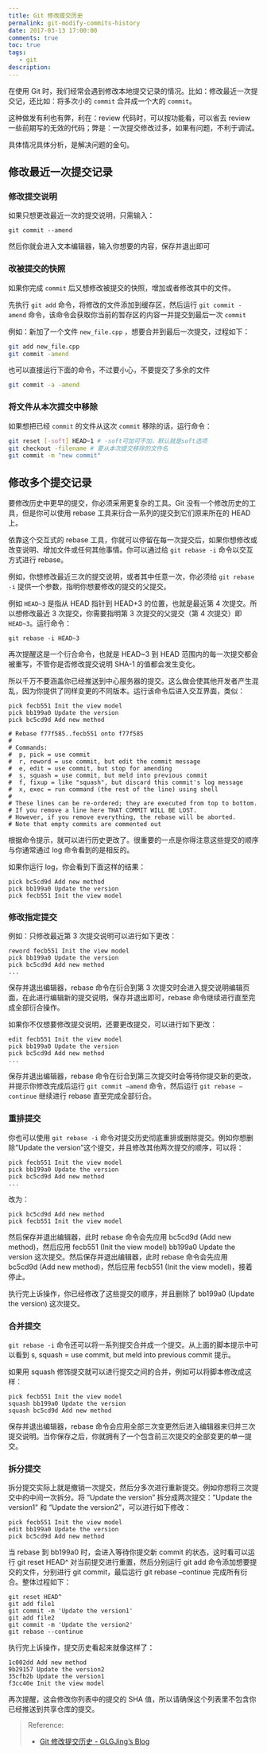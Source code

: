 ```yaml
---
title: Git 修改提交历史
permalink: git-modify-commits-history
date: 2017-03-13 17:00:00
comments: true
toc: true
tags:
   - git
description:
---
```


在使用 Git 时，我们经常会遇到修改本地提交记录的情况。比如：修改最近一次提交记，还比如：将多次小的 `commit` 合并成一个大的 `commit`。

这种做发有利也有弊，利在：review 代码时，可以按功能看，可以省去 review 一些前期写的无效的代码；弊是：一次提交修改过多，如果有问题，不利于调试。

具体情况具体分析，是解决问题的金句。

## 修改最近一次提交记录

### 修改提交说明

如果只想更改最近一次的提交说明，只需输入：

```
git commit --amend
```

然后你就会进入文本编辑器，输入你想要的内容，保存并退出即可

### 改被提交的快照

如果你完成 `commit` 后又想修改被提交的快照，增加或者修改其中的文件。

先执行 `git add` 命令，将修改的文件添加到缓存区，然后运行 `git commit -amend` 命令，该命令会获取你当前的暂存区的内容一并提交到最后一次 `commit`

例如：新加了一个文件 `new_file.cpp` ，想要合并到最后一次提交，过程如下：

```bash
git add new_file.cpp
git commit -amend
```

也可以直接运行下面的命令，不过要小心，不要提交了多余的文件

```bash
git commit -a -amend
```

### 将文件从本次提交中移除

如果想把已经 `commit` 的文件从这次 `commit` 移除的话，运行命令：

```bash
git reset [-soft] HEAD~1 # -soft可加可不加，默认就是soft选项
git checkout -filename # 要从本次提交移除的文件名
git commit -m "new commit"
```

<!-- more -->

## 修改多个提交记录

要修改历史中更早的提交，你必须采用更复杂的工具。Git 没有一个修改历史的工具，但是你可以使用 rebase 工具来衍合一系列的提交到它们原来所在的 HEAD 上。

依靠这个交互式的 rebase 工具，你就可以停留在每一次提交后，如果你想修改或改变说明、增加文件或任何其他事情。你可以通过给 `git rebase -i` 命令以交互方式进行 rebase。

例如，你想修改最近三次的提交说明，或者其中任意一次，你必须给 `git rebase -i` 提供一个参数，指明你想要修改的提交的父提交。

例如 `HEAD~3` 是指从 HEAD 指针到 HEAD+3 的位置，也就是最近第 4 次提交。所以想修改最近 3 次提交，你需要指明第 3 次提交的父提交（第 4 次提交）即 `HEAD~3`。运行命令：

```
git rebase -i HEAD~3
```

再次提醒这是一个衍合命令，也就是 HEAD~3 到 HEAD 范围内的每一次提交都会被重写，不管你是否修改提交说明 SHA-1 的值都会发生变化。

所以千万不要涵盖你已经推送到中心服务器的提交。这么做会使其他开发者产生混乱，因为你提供了同样变更的不同版本。运行该命令后进入交互界面，类似：

```
pick fecb551 Init the view model
pick bb199a0 Update the version
pick bc5cd9d Add new method

# Rebase f77f585..fecb551 onto f77f585
#
# Commands:
#  p, pick = use commit
#  r, reword = use commit, but edit the commit message
#  e, edit = use commit, but stop for amending
#  s, squash = use commit, but meld into previous commit
#  f, fixup = like "squash", but discard this commit's log message
#  x, exec = run command (the rest of the line) using shell
#
# These lines can be re-ordered; they are executed from top to bottom.
# If you remove a line here THAT COMMIT WILL BE LOST.
# However, if you remove everything, the rebase will be aborted.
# Note that empty commits are commented out
```

根据命令提示，就可以进行历史更改了。很重要的一点是你得注意这些提交的顺序与你通常通过 log 命令看到的是相反的。

如果你运行 log，你会看到下面这样的结果：

```
pick bc5cd9d Add new method
pick bb199a0 Update the version
pick fecb551 Init the view model
```

### 修改指定提交

例如：只修改最近第 3 次提交说明可以进行如下更改：

```
reword fecb551 Init the view model
pick bb199a0 Update the version
pick bc5cd9d Add new method
...
```

保存并退出编辑器，rebase 命令在衍合到第 3 次提交时会进入提交说明编辑页面，在此进行编辑新的提交说明，保存并退出即可，rebase 命令继续进行直至完成全部衍合操作。

如果你不仅想要修改提交说明，还要更改提交，可以进行如下更改：

```
edit fecb551 Init the view model
pick bb199a0 Update the version
pick bc5cd9d Add new method
...
```

保存并退出编辑器，rebase 命令在衍合到第三次提交时会等待你提交新的更改，并提示你修改完成后运行 `git commit –amend` 命令，然后运行 `git rebase –continue` 继续进行 rebase 直至完成全部衍合。

### 重排提交

你也可以使用 `git rebase -i` 命令对提交历史彻底重排或删除提交。例如你想删除”Update the version”这个提交，并且修改其他两次提交的顺序，可以将：

```
pick fecb551 Init the view model
pick bb199a0 Update the version
pick bc5cd9d Add new method
...
```

改为：

```
pick bc5cd9d Add new method
pick fecb551 Init the view model
```

然后保存并退出编辑器，此时 rebase 命令会先应用 bc5cd9d (Add new method)，然后应用 fecb551 (Init the view model) bb199a0 Update the version 这次提交。然后保存并退出编辑器，此时 rebase 命令会先应用 bc5cd9d (Add new method)，然后应用 fecb551 (Init the view model)，接着停止。

执行完上诉操作，你已经修改了这些提交的顺序，并且删除了 bb199a0 (Update the version) 这次提交。

### 合并提交

`git rebase -i` 命令还可以将一系列提交合并成一个提交。从上面的脚本提示中可以看到 s, squash = use commit, but meld into previous commit 提示。

如果用 squash 修饰提交就可以进行提交之间的合并，例如可以将脚本修改成这样：

```
pick fecb551 Init the view model
squash bb199a0 Update the version
squash bc5cd9d Add new method
```

保存并退出编辑器，rebase 命令会应用全部三次变更然后进入编辑器来归并三次提交说明。当你保存之后，你就拥有了一个包含前三次提交的全部变更的单一提交。

### 拆分提交

拆分提交实际上就是撤销一次提交，然后分多次进行重新提交。例如你想将三次提交中的中间一次拆分。将 ”Update the version” 拆分成两次提交：”Update the version1” 和 ”Update the version2”，可以进行如下修改：

```
pick fecb551 Init the view model
edit bb199a0 Update the version
pick bc5cd9d Add new method
```

当 rebase 到 bb199a0 时，会进入等待你提交新 commit 的状态，这时看可以运行 git reset HEAD^ 对当前提交进行重置，然后分别运行 git add 命令添加想要提交的文件，分别进行 git commit，最后运行 git rebase –continue 完成所有衍合。整体过程如下：

```
git reset HEAD^
git add file1
git commit -m 'Update the version1'
git add file2
git commit -m 'Update the version2'
git rebase --continue
```

执行完上诉操作，提交历史看起来就像这样了：

```
1c002dd Add new method
9b29157 Update the version2
35cfb2b Update the version1
f3cc40e Init the view model
```

再次提醒，这会修改你列表中的提交的 SHA 值，所以请确保这个列表里不包含你已经推送到共享仓库的提交。

> Reference:
>
> - [Git 修改提交历史 - GLGJing&#8217;s Blog](http://glgjing.github.io/blog/2015/01/06/git-xiu-gai-ti-jiao-li-shi/)
